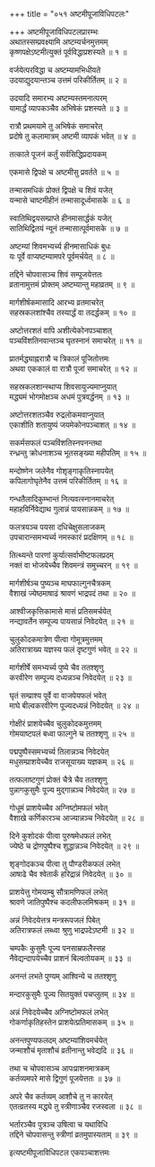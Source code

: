 +++
title = "०५१ अष्टमीपूजाविधिपटलः"

+++
अष्टमीपूजाविधिपटलप्रारम्भः    
अथातस्सम्प्रवक्ष्यामि अष्टम्यर्चनमुत्तमम्  
कृष्णपक्षेऽष्टमीत्युक्तं पूर्वविद्धाप्रशस्यते ॥ १ ॥


वर्जयेत्परविद्धा च अष्टम्यामभिधीयते  
उदयाद्युदयान्तञ्च उत्तमं परिकीर्तितम् ॥ २ ॥


उदयादि समारभ्य अष्टम्यस्तमनात्परम्  
यामार्द्धं व्यापकञ्चैव अभिषेकं प्रशस्यते ॥ ३ ॥


रात्रौ प्रथमयामे तु अभिषेकं समाचरेत्  
प्रदोषे तु कलामात्रम् अष्टमी व्यापकं भवेत् ॥ ४ ॥


तत्काले पूजनं कर्तुं सर्वसिद्धिप्रदायकम्  

एकमासे द्विपक्षे च अष्टमीसु प्रवर्तते ॥ ५ ॥


तन्मासमधिकं प्रोक्तं द्विपक्षे च शिवं यजेत्  
यन्मासे चाष्टमीहीनं तन्मासादूर्ध्वमासके ॥ ६ ॥


स्वातिथिद्वयसम्प्राप्ते हीनमासार्द्धकं यजेत्  
सातिथिद्वितयं न्यूनं तन्मासात्पूर्वमासके ॥ ७ ॥


अष्टम्यां शिवमभ्यर्च्य हीनमासाधिकं बुधः  
यः पूर्वे वाप्यष्टम्यामपरे पूर्वमर्चयेत् ॥ ८ ॥


तद्दिने चोपवासञ्च शिवं सम्पूजयेत्ततः  
व्रतानामुत्तमं प्रोक्तम् अष्टम्यान्तु महाव्रतम् ॥ ९ ॥


मार्गशीर्षकमासादि आरभ्य व्रतमाचरेत्  
सहस्रकलशांश्चैव तस्यार्द्धं वा तदर्द्धकम् ॥ १० ॥


अष्टोत्तरशतं वापि अशीत्येकोनपञ्चाशत्  
पञ्चविंशतिनवान्तञ्च घृतस्नानं समाचरेत् ॥ ११ ॥


प्रातर्मद्ध्याह्नरात्रौ च त्रिकालं पूजितोत्तमः  
अथवा एककालं वा रात्रौ पूजां समाचरेत् ॥ १२ ॥


सहस्रकलशान्स्थाप्य शिवसायुज्यमाप्नुयात्  
मद्ध्यमं भोगमोक्षञ्च अधमं पुत्रवर्द्धनम् ॥ १३ ॥


अष्टोत्तरशतञ्चैव रुद्रलोकमवाप्नुयात्  
एकाशीति शतायुष्यं जयमेकोनपञ्चाशत् ॥ १४ ॥


सकर्मसफलं पञ्चविंशतिस्नपनन्तथा  
रन्ध्रन्तु क्रोधनाशञ्च भूतसङ्ख्या महीपतिम् ॥ १५ ॥


मन्दोष्णेन जलेनैव गोशृङ्गाकृतिस्नापयेत्  
कपिलागोघृतेनैव उत्तमं परिकीर्तितम् ॥ १६ ॥


गन्धतैलादिकुम्भान्तं नित्यवत्स्नानमाचरेत्  
महाहविर्निवेद्याथ गुलान्नं पायसान्नकम् ॥ १७ ॥


फलत्रयञ्च पयसा दधिचेक्षुसलाजकम्  
उपचारान्समभ्यर्च्य नमस्कारं प्रदक्षिणम् ॥ १८ ॥


तित्थ्यन्ते पारणां कुर्यात्सर्वाभीष्टफलप्रदम्  
नक्तं वा भोजयेच्चैव शिवमन्त्रं समुच्चरन् ॥ १९ ॥



मार्गशीर्षञ्च पुष्यञ्च माघफाल्गुनचैत्रकम्  
वैशाखं ज्येष्ठमाषाढं श्रावणं भाद्रपदं तथा ॥ २० ॥


आश्वीजकृत्तिकामासे मासं प्रतिसमर्चयेत्  
नन्द्यावर्तेन सम्पूज्य पायसान्नं निवेदयेत् ॥ २१ ॥


चुलुकोदकमात्रेण पीत्वा गोमूत्रमुत्तमम्  
अतिरात्राख्य यज्ञस्य फलं दृष्टगुणं भवेत् ॥ २२ ॥


मार्गशीर्षे समभ्यर्च्य पुष्ये चैव ततश्शृणु  
करवीरेण सम्पूज्य दध्यन्नञ्च निवेदयेत् ॥ २३ ॥


घृतं सम्प्राश्य पूर्वे वा वाजपेयफलं भवेत्  
माघे बील्वकरवीरेण पूज्यदध्यन्नं निवेदयेत् ॥ २४ ॥


गोक्षीरं प्राशयेच्चैव चुलुकोदकमुत्तमम्  
गोमयाष्टपलं बध्वा फाल्गुने च ततश्शृणु ॥ २५ ॥


पद्मपुष्पैस्समभ्यर्च्य तिलान्नञ्च निवेदयेत्  
मधुसम्प्राशयेच्चैव राजसूयाख्य यज्ञकम् ॥ २६ ॥


तत्फलाष्टगुणं प्रोक्तं चैत्रे चैव ततश्शृणु  
पुन्नागकुसुमैः पूज्य मुद्गान्नञ्च निवेदयेत् ॥ २७ ॥


गोधूमं प्राशयेच्चैव अग्निष्टोमफलं भवेत्  
वैशाखे कर्णिकारञ्च आज्यान्नञ्च निवेदयेत् ॥ २८ ॥


दिने कुशोदकं पीत्वा पुरुषमेधफलं लभेत्  
ज्येष्ठे च द्रोणपुष्पैश्च शुद्धान्नञ्च निवेदयेत् ॥ २९ ॥


शृङ्गोदकञ्च पीत्वा तु पौण्डरीकफलं लभेत्  
आषाढे चैव श्वेतार्कं हरिद्रान्नं निवेदयेत् ॥ ३० ॥


प्राशयेत्तु गोमयाम्बु सौत्रामणिफलं लभेत्  
श्रावणे जातिपुष्पैश्च कदलीफलमिश्रकम् ॥ ३१ ॥


अन्नं निवेदयेत्तत्र मन्त्ररूपजलं पिबेत्  
अतिरात्रफलं लब्ध्वा श्रुणु भाद्रपदेऽष्टमी ॥ ३२ ॥


चम्पकैः कुसुमैः पूज्य पनसाम्रफलैस्सह  
नैवेद्यन्दापयेच्चैव प्राशनं बिल्वतोयकम् ॥ ३३ ॥


अनन्तं लभते पुण्यम् आश्विन्ये च ततश्शृणु  

मन्दारकुसुमैः पूज्य सितयुक्तं पचप्लुतम् ॥ ३४ ॥


अन्नं निवेदयेच्चैव अग्निष्टोमफलं लभेत्  
गोकर्णाकृतिहस्तेन प्राशयेत्प्रतिमासकम् ॥ ३५ ॥


अनन्तपुण्यफलदम् अष्टम्यांशिवमर्चयेत्  
जन्माशौचं मृताशौचं व्रतीनान्तु भवेद्यदि ॥ ३६ ॥


तथा च चोपवासञ्च आपःप्राशनमात्रकम्  
कर्तव्यमपरे मासे द्विगुणं पूजयेत्ततः ॥ ३७ ॥


अपरे चैव कर्तव्यम् आशौचे तु न कारयेत्  
एतत्व्रतस्य मद्ध्ये तु स्त्रीणाञ्चैव रजस्वला ॥ ३८ ॥


भर्तारञ्चैव पुत्रञ्च उषित्वा च यथाविधि  
तद्दिने चोपवासन्तु स्त्रीणां व्रतमुपास्यताम् ॥ ३९ ॥


इत्यष्टमीपूजाविधिपटल एकपञ्चाशत्तमः  
